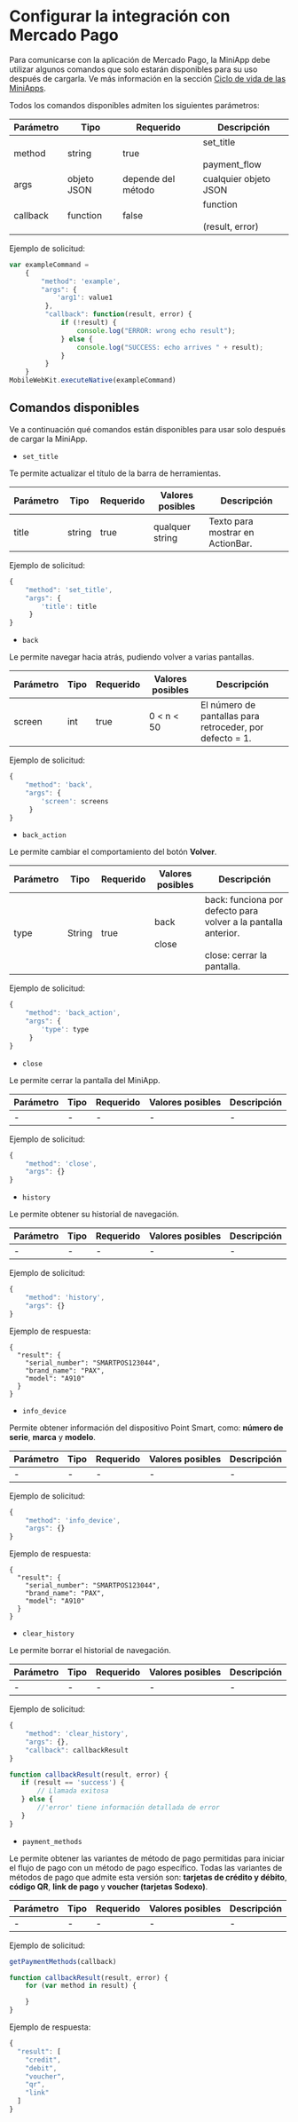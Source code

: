# Configurar la integración con Mercado Pago

Para comunicarse con la aplicación de Mercado Pago, la MiniApp debe utilizar algunos comandos que solo estarán disponibles para su uso después de cargarla. Ve más información en la sección [Ciclo de vida de las MiniApps](/developers/es/docs/point/mini-apps/additional-content/lifecycle).

Todos los comandos disponibles admiten los siguientes parámetros:

| Parámetro | Tipo | Requerido | Descripción |
| --- | --- | --- | --- |
| method | string | true | set_title <br><br> payment_flow | 
| args | objeto JSON  | depende del método | cualquier objeto JSON | 
| callback | function | false | function <br><br> (result, error) | 

Ejemplo de solicitud:

```javascript
var exampleCommand =
    {
        "method": 'example',
        "args": {
            'arg1': value1
         },
         "callback": function(result, error) {
             if (!result) {
                 console.log("ERROR: wrong echo result");
             } else {
                 console.log("SUCCESS: echo arrives " + result);
             }
         }
    }
MobileWebKit.executeNative(exampleCommand)
```

## Comandos disponibles

Ve a continuación qué comandos están disponibles para usar solo después de cargar la MiniApp.

* `set_title`

Te permite actualizar el título de la barra de herramientas.

| Parámetro | Tipo | Requerido | Valores posibles | Descripción |
| --- | --- | --- | --- | --- |
| title | string | true | qualquer string | Texto para mostrar en ActionBar. | 

Ejemplo de solicitud:

```javascript
{
    "method": 'set_title',
    "args": {
        'title': title
     }
}
```

* `back`

Le permite navegar hacia atrás, pudiendo volver a varias pantallas.

| Parámetro | Tipo | Requerido | Valores posibles | Descripción |
| --- | --- | --- | --- | --- |
| screen | int | true | 0 < n < 50 | El número de pantallas para retroceder, por defecto = 1. | 

Ejemplo de solicitud:

```javascript
{
    "method": 'back',
    "args": {
        'screen': screens
     }
}
```

* `back_action`

Le permite cambiar el comportamiento del botón **Volver**.

| Parámetro | Tipo | Requerido | Valores posibles | Descripción |
| --- | --- | --- | --- | --- |
| type | String | true | back  <br><br> close | back: funciona por defecto para volver a la pantalla anterior. <br><br> close: cerrar la pantalla. | 

Ejemplo de solicitud:

```javascript
{
    "method": 'back_action',
    "args": {
        'type': type
     }
}
```

* `close`

Le permite cerrar la pantalla del MiniApp.

| Parámetro | Tipo | Requerido | Valores posibles | Descripción |
| --- | --- | --- | --- | --- |
| - | - | - | - | - |

Ejemplo de solicitud:

```javascript
{
    "method": 'close',
    "args": {}
}
```

* `history`

Le permite obtener su historial de navegación.

| Parámetro | Tipo | Requerido | Valores posibles | Descripción |
| --- | --- | --- | --- | --- |
| - | - | - | - | - |

Ejemplo de solicitud:

```javascript
{
    "method": 'history',
    "args": {}
}
```

Ejemplo de respuesta:

```
{
  "result": {
    "serial_number": "SMARTPOS123044",
    "brand_name": "PAX",
    "model": "A910"
  }
}
``` 

* `info_device`

Permite obtener información del dispositivo Point Smart, como: **número de serie**, **marca** y **modelo**.

| Parámetro | Tipo | Requerido | Valores posibles | Descripción |
| --- | --- | --- | --- | --- |
| - | - | - | - | - |

Ejemplo de solicitud:

```javascript
{
    "method": 'info_device',
    "args": {}
}
```

Ejemplo de respuesta:

```
{
  "result": {
    "serial_number": "SMARTPOS123044",
    "brand_name": "PAX",
    "model": "A910"
  }
}
``` 

* `clear_history`

Le permite borrar el historial de navegación.

| Parámetro | Tipo | Requerido | Valores posibles | Descripción |
| --- | --- | --- | --- | --- |
| - | - | - | - | - |

Ejemplo de solicitud:

```javascript
{
    "method": 'clear_history',
    "args": {},
    "callback": callbackResult
}

function callbackResult(result, error) {
   if (result == 'success') {
       // Llamada exitosa
   } else {
       //'error' tiene información detallada de error
   }
}
```

* `payment_methods`

Le permite obtener las variantes de método de pago permitidas para iniciar el flujo de pago con un método de pago específico. Todas las variantes de métodos de pago que admite esta versión son: **tarjetas de crédito y débito**, **código QR**, **link de pago** y **voucher (tarjetas Sodexo)**.

| Parámetro | Tipo | Requerido | Valores posibles | Descripción |
| --- | --- | --- | --- | --- |
| - | - | - | - | - |

Ejemplo de solicitud:

```javascript
getPaymentMethods(callback)

function callbackResult(result, error) {
    for (var method in result) {

    }
}
```

Ejemplo de respuesta:

```javascript
{
  "result": [
    "credit",
    "debit",
    "voucher",
    "qr",
    "link"
  ]
}
``` 